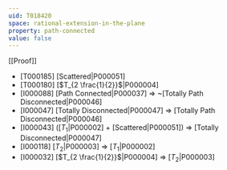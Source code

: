 ```yaml
---
uid: T018420
space: rational-extension-in-the-plane
property: path-connected
value: false
---
```

[[Proof]]

* [T000185] [Scattered|P000051]
* [T000180] [$T_{2 \frac{1}{2}}$|P000004]
* [I000088] [Path Connected|P000037] => ~[Totally Path Disconnected|P000046]
* [I000047] [Totally Disconnected|P000047] => [Totally Path Disconnected|P000046]
* [I000043] ([$T_1$|P000002] + [Scattered|P000051]) => [Totally Disconnected|P000047]
* [I000118] [$T_2$|P000003] => [$T_1$|P000002]
* [I000032] [$T_{2 \frac{1}{2}}$|P000004] => [$T_2$|P000003]


